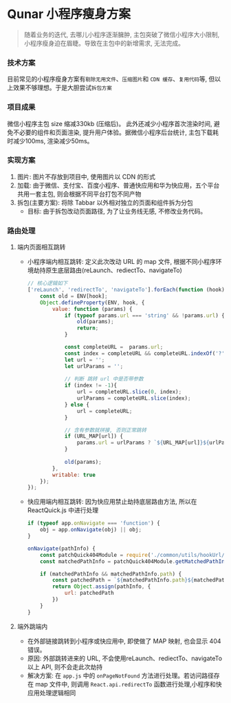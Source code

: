 # Qunar 小程序瘦身方案


> 随着业务的迭代, 去哪儿小程序逐渐臃肿, 主包突破了微信小程序大小限制, 小程序瘦身迫在眉睫。导致在主包中的新增需求, 无法完成。


### 技术方案
目前常见的小程序瘦身方案有`剔除无用文件`、`压缩图片`和 `CDN 缓存`、`复用代码`等, 但以上效果不够理想。于是大胆尝试`拆包方案`




### 项目成果
微信小程序主包 size 缩减330kb (压缩后)。 此外还减少小程序首次渲染时间, 避免不必要的组件和页面渲染, 提升用户体验。据微信小程序后台统计, 主包下载耗时减少100ms, 渲染减少50ms。




### 实现方案
1. 图片: 图片不存放到项目中, 使用图片以 CDN 的形式
2. 加载: 由于微信、支付宝、百度小程序、普通快应用和华为快应用，五个平台共用一套主包, 则会根据不同平台打包不同产物
3. 拆包(主要方案): 将除 Tabbar 以外相对独立的页面和组件拆为分包
    * 目标: 由于拆包改动页面路径, 为了让业务线无感, 不修改业务代码。

### 路由处理   
1. 端内页面相互跳转
    * 小程序端内相互跳转: 定义此次改动 URL 的 map 文件, 根据不同小程序环境劫持原生底层路由(reLaunch、rediectTo、navigateTo)
        ```javascript
        // 核心逻辑如下
        ['reLaunch', 'redirectTo', 'navigateTo'].forEach(function (hook) {
            const old = ENV[hook];
            Object.defineProperty(ENV, hook, {
                value: function (params) {
                    if (typeof params.url === 'string' && !params.url) {
                        old(params);
                        return;
                    }

                    const completeURL =  params.url;
                    const index = completeURL && completeURL.indexOf('?');
                    let url = '';
                    let urlParams = '';
                
                    // 判断 跳转 url 中是否带参数
                    if (index != -1){
                        url = completeURL.slice(0, index);
                        urlParams = completeURL.slice(index);
                    } else {
                        url = completeURL;
                    }

                    // 含有参数就拼接, 否则正常跳转
                    if (URL_MAP[url]) {
                        params.url = urlParams ? `${URL_MAP[url]}${urlParams}` : `${URL_MAP[url]}`;
                    }
                
                    old(params);
                },
                writable: true
            });
        });

        ```

    * 快应用端内相互跳转: 因为快应用禁止劫持底层路由方法, 所以在ReactQuick.js 中进行处理
        ```javascript
        if (typeof app.onNavigate === 'function') {
            obj = app.onNavigate(obj) || obj;
        }

        onNavigate(pathInfo) {
            const patchQuick404Module = require('./common/utils/hookUrl/patchQuickUrl');
            const matchedPathInfo = patchQuick404Module.getMatchedPathInfo(pathInfo.url);
        
            if (matchedPathInfo && matchedPathInfo.path) {
                const patchedPath = `${matchedPathInfo.path}${matchedPathInfo.queryString ? '?' + matchedPathInfo.queryString : ''}` ;
                return Object.assign(pathInfo, {
                    url: patchedPath
                })
            }
        }

        ```


2. 端外跳端内
    * 在外部链接跳转到小程序或快应用中, 即使做了 MAP 映射, 也会显示 404 错误。
    * 原因: 外部跳转进来的 URL, 不会使用reLaunch、rediectTo、navigateTo以上 API, 则不会走此次劫持
    * 解决方案: 在 `app.js` 中的 `onPageNotFound` 方法进行处理。若访问路径存在 map 文件中, 则调用 `React.api.redirectTo` 函数进行处理,小程序和快应用处理逻辑相同










